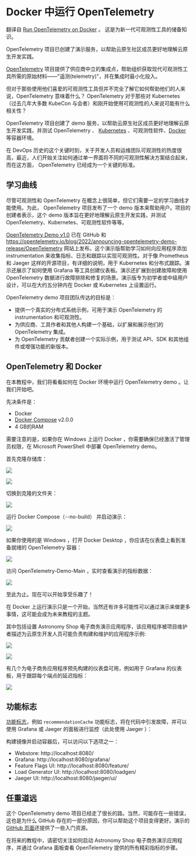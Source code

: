 # Docker 中运行 OpenTelemetry

翻译自 [Run OpenTelemetry on Docker](https://thenewstack.io/run-opentelemetry-on-docker/) 。 这是为新一代可观测性工具的储备知识。

OpenTelemetry 项目已创建了演示服务，以帮助云原生社区成员更好地理解云原生开发实践。

[OpenTelemetry](https://opentelemetry.io/) 项目提供了供应商中立的集成点，帮助组织获取现代可观测性工具所需的原始材料——"遥测(telemetry)"，并在集成时最小化投入。

但对于那些使用他们喜爱的可观测性工具但并不完全了解它如何帮助他们的人来说，OpenTelemetry 意味着什么？ OpenTelemetry 对于那些对 Kubernetes （过去几年大多数 KubeCon 与会者）和刚开始使用可观测性的人来说可能有什么相关性？

OpenTelemetry 项目创建了 demo 服务，以帮助云原生社区成员更好地理解云原生开发实践，并测试 OpenTelemetry 、 [Kubernetes](https://thenewstack.io/kubernetes/) 、可观测性软件、[Docker](https://thenewstack.io/webassembly/docker-needs-to-get-up-to-speed-for-webassembly/) 等容器环境。

在 DevOps 历史的这个关键时刻，关于开发人员和运维团队可观测性的热度很高，最近，人们开始关注如何通过单一界面将不同的可观测性解决方案结合起来，而在这方面， OpenTelemetry 已经成为一个关键的标准。

## 学习曲线

尽管可观测性和 OpenTelemetry 在概念上很简单，但它们需要一定的学习曲线才能使用。为此， OpenTelemetry 项目发布了一个 demo 版本来帮助用户。项目的创建者表示，这个 demo 版本旨在更好地理解云原生开发实践，并测试 OpenTelemetry、Kubernetes、可观测性软件等等。

[OpenTelemetry Demo v1.0](https://github.com/open-telemetry/opentelemetry-demo/tree/v1.0.0) 已在 GitHub 和 https://opentelemetry.io/blog/2022/announcing-opentelemetry-demo-release/OpenTelemetry 网站上发布。这个演示版帮助学习如何向应用程序添加 instrumentation 来收集指标、日志和跟踪以实现可观测性。对于像 Prometheus 和 Jaeger 这样的开源项目，有详细的说明，用于 Kubernetes 和分布式跟踪。演示还展示了如何使用 Grafana 等工具创建仪表板。演示还扩展到创建故障和使用 OpenTelemetry 数据进行故障排除和修复的场景。演示版专为初学者或中级用户设计，可以在大约五分钟内在 Docker 或 Kubernetes 上设置运行。

OpenTelemetry demo 项目团队传达的目标是：

* 提供一个真实的分布式系统示例，可用于演示 OpenTelemetry 的 instrumentation 和可观测性。
* 为供应商、工具作者和其他人构建一个基础，以扩展和展示他们的 OpenTelemetry 集成。
* 为 OpenTelemetry 贡献者创建一个实际示例，用于测试 API、SDK 和其他组件或增强功能的新版本。

## OpenTelemetry 和 Docker

在本教程中，我们将看看如何在 Docker 环境中运行 OpenTelemetry demo 。让我们开始吧。

先决条件是：

* Docker
* [Docker Compose](https://docs.docker.com/compose/install/#install-compose) v2.0.0
* 4 GB的RAM

需要注意的是，如果你在 Windows 上运行 Docker ，你需要确保已经激活了管理员权限，在 Microsoft PowerShell 中部署 OpenTelemetry demo。

首先克隆存储库：

![](https://cdn.thenewstack.io/media/2023/06/18f49bce-capture-decran-2023-03-22-170646-1024x400.png)

![](https://cdn.thenewstack.io/media/2023/06/0c1aca67-opentelcloned.png)

切换到克隆的文件夹：

![](https://cdn.thenewstack.io/media/2023/06/eb34804a-capture-decran-2023-06-05-165859.png)

运行 Docker Compose（--no-build） 并启动演示：

![](https://cdn.thenewstack.io/media/2023/06/8e4488bf-no-build.png)

如果你使用的是 Windows ，打开 Docker Desktop ，你应该在仪表盘上看到准备就绪的 OpenTelemetry 容器：

![](https://cdn.thenewstack.io/media/2023/06/67b44feb-go-to-docker-1024x249.png)

访问 OpenTelemetry-Demo-Main ，实时查看演示的指标数据：

![](https://cdn.thenewstack.io/media/2023/06/6cbec6f5-start-collecting-data-1024x482.png)

至此为止。现在可以开始享受乐趣了！

在 Docker 上运行演示只是一个开始，当然还有许多可能性可以通过演示来做更多事情，这可能会成为未来教程的主题。

其中包括设置 Astronomy Shop 电子商务演示应用程序，该应用程序被项目维护者描述为云原生开发人员可能负责构建和维护的应用程序示例:

![](https://cdn.thenewstack.io/media/2023/06/72ac8594-opentelemetryappstore.png)

![](https://cdn.thenewstack.io/media/2023/06/0748a597-opentelemetryappstore2.png)

有几个为电子商务应用程序预先构建的仪表盘可用，例如用于 Grafana 的仪表板，用于跟踪每个端点的延迟指标：

![](https://cdn.thenewstack.io/media/2023/06/a088eee2-grafana-dashboard-for-span-metrics-1024x492.png)

## 功能标志

[功能标志](https://thenewstack.io/what-are-the-next-steps-for-feature-flags/)，例如 `recommendationCache` 功能标志，将在代码中引发故障，并可以使用 Grafana 或 Jaeger 的面板进行监控（此处使用 Jaeger ）：

构建镜像并启动容器后，可以访问以下选项之一：

* Webstore: http://localhost:8080/
* Grafana: http://localhost:8080/grafana/
* Feature Flags UI: http://localhost:8080/feature/
* Load Generator UI: http://localhost:8080/loadgen/
* Jaeger UI: http://localhost:8080/jaeger/ui/

## 任重道远

这个 OpenTelemetry demo 项目已经走了很长的路。当然，可能存在一些错误，这也是为什么 GitHub 存在的一部分原因，你可以帮助这个项目变得更好。演示的 [GitHub 页面](https://github.com/open-telemetry/opentelemetry-demo)还提供了一些入门资源。

在将来的教程中，请密切关注如何启动 Astronomy Shop 电子商务演示应用程序，并通过 Grafana 面板查看 OpenTelemetry 提供的所有精彩指标的步骤。